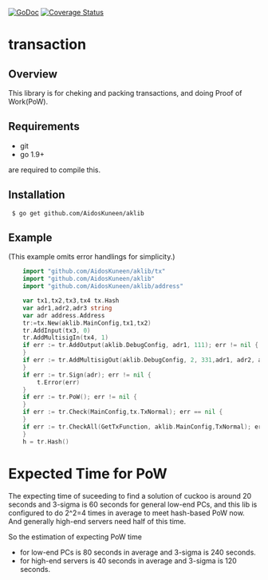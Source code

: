 [![GoDoc](https://godoc.org/github.com/AidosKuneen/aklib/tx?status.svg)](https://godoc.org/github.com/AidosKuneen/aklib/tx)
[![Coverage Status](https://coveralls.io/repos/github/AidosKuneen/aklib/badge.svg?branch=master)](https://coveralls.io/github/AidosKuneen/aklib?branch=master)

# transaction

## Overview

This  library is for cheking and packing transactions, and doing Proof of Work(PoW).

## Requirements

* git
* go 1.9+

are required to compile this.

## Installation

     $ go get github.com/AidosKuneen/aklib


## Example
(This example omits error handlings for simplicity.)

```go
	import "github.com/AidosKuneen/aklib/tx"
	import "github.com/AidosKuneen/aklib"
	import "github.com/AidosKuneen/aklib/address"

	var tx1,tx2,tx3,tx4 tx.Hash
	var adr1,adr2,adr3 string 
	var adr address.Address
	tr:=tx.New(aklib.MainConfig,tx1,tx2)
	tr.AddInput(tx3, 0)
	tr.AddMultisigIn(tx4, 1)
	if err := tr.AddOutput(aklib.DebugConfig, adr1, 111); err != nil {
	}
	if err := tr.AddMultisigOut(aklib.DebugConfig, 2, 331,adr1, adr2, adr3);err!=nil{
	}
	if err := tr.Sign(adr); err != nil {
		t.Error(err)
	}
	if err := tr.PoW(); err != nil {
	}
	if err := tr.Check(MainConfig,tx.TxNormal); err == nil {
	}
	if err := tr.CheckAll(GetTxFunction, aklib.MainConfig,TxNormal); err == nil {
	}
	h = tr.Hash()
```

# Expected Time for PoW

The expecting time of suceeding to find a solution of cuckoo is around 20 seconds and 3-sigma
is 60 seconds for general low-end PCs, and this lib is configured to do 2^2=4 times in average 
to meet hash-based PoW now.
And generally high-end servers need half of this time.

So the estimation of expecting PoW time
* for low-end PCs is 80 seconds in average and 3-sigma is 240 seconds.
* for high-end servers is 40 seconds in average and 3-sigma is 120 seconds.
